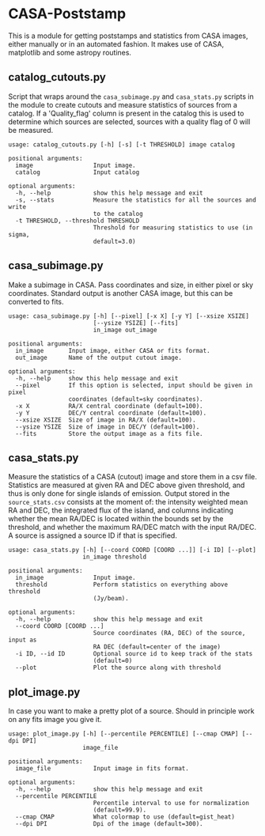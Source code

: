 # CASA-Poststamp

This is a module for getting poststamps and statistics from CASA images, either manually or in an automated fashion. It makes use of CASA, matplotlib and some astropy routines. 

## catalog_cutouts.py

Script that wraps around the `casa_subimage.py` and `casa_stats.py` scripts in the module to create cutouts and measure statistics of sources from a catalog. If a 'Quality_flag' column is present in the catalog this is used to determine which sources are selected, sources with a quality flag of 0 will be measured. 

```
usage: catalog_cutouts.py [-h] [-s] [-t THRESHOLD] image catalog

positional arguments:
  image                 Input image.
  catalog               Input catalog

optional arguments:
  -h, --help            show this help message and exit
  -s, --stats           Measure the statistics for all the sources and write
                        to the catalog
  -t THRESHOLD, --threshold THRESHOLD
                        Threshold for measuring statistics to use (in sigma,
                        default=3.0)
```

## casa_subimage.py

Make a subimage in CASA. Pass coordinates and size, in either pixel or sky coordinates. Standard output is another CASA image, but this can be converted to fits.

```
usage: casa_subimage.py [-h] [--pixel] [-x X] [-y Y] [--xsize XSIZE]
                        [--ysize YSIZE] [--fits]
                        in_image out_image

positional arguments:
  in_image       Input image, either CASA or fits format.
  out_image      Name of the output cutout image.

optional arguments:
  -h, --help     show this help message and exit
  --pixel        If this option is selected, input should be given in pixel
                 coordinates (default=sky coordinates).
  -x X           RA/X central coordinate (default=100).
  -y Y           DEC/Y central coordinate (default=100).
  --xsize XSIZE  Size of image in RA/X (default=100).
  --ysize YSIZE  Size of image in DEC/Y (default=100).
  --fits         Store the output image as a fits file.
```

## casa_stats.py

Measure the statistics of a CASA (cutout) image and store them in a csv file. Statistics are measured at given RA and DEC above given threshold, and thus is only done for single islands of emission. Output stored in the `source_stats.csv` consists at the moment of: the intensity weighted mean RA and DEC, the integrated flux of the island, and columns indicating whether the mean RA/DEC is located within the bounds set by the threshold, and whether the maximum RA/DEC match with the input RA/DEC. A source is assigned a source ID if that is specified.

```
usage: casa_stats.py [-h] [--coord COORD [COORD ...]] [-i ID] [--plot]
                     in_image threshold

positional arguments:
  in_image              Input image.
  threshold             Perform statistics on everything above threshold
                        (Jy/beam).

optional arguments:
  -h, --help            show this help message and exit
  --coord COORD [COORD ...]
                        Source coordinates (RA, DEC) of the source, input as
                        RA DEC (default=center of the image)
  -i ID, --id ID        Optional source id to keep track of the stats
                        (default=0)
  --plot                Plot the source along with threshold
```

## plot_image.py

In case you want to make a pretty plot of a source. Should in principle work on any fits image you give it.

```
usage: plot_image.py [-h] [--percentile PERCENTILE] [--cmap CMAP] [--dpi DPI]
                     image_file

positional arguments:
  image_file            Input image in fits format.

optional arguments:
  -h, --help            show this help message and exit
  --percentile PERCENTILE
                        Percentile interval to use for normalization
                        (default=99.9).
  --cmap CMAP           What colormap to use (default=gist_heat)
  --dpi DPI             Dpi of the image (default=300).
```
